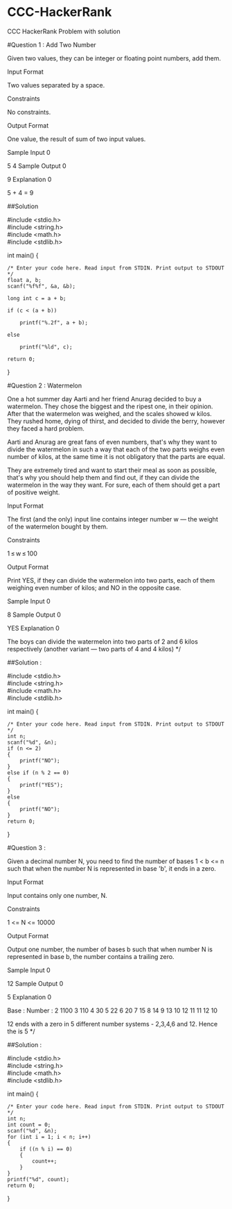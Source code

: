 # CCC-HackerRank
CCC HackerRank Problem with solution

#Question 1 : Add  Two Number


Given two values, they can be integer or floating point numbers, add them.

Input Format

Two values separated by a space.

Constraints

No constraints.

Output Format

One value, the result of sum of two input values.

Sample Input 0

5 4
Sample Output 0

9
Explanation 0

5 + 4 = 9

##Solution 

#include <stdio.h><br>
#include <string.h><br>
#include <math.h><br>
#include <stdlib.h><br>

int main()
{

    /* Enter your code here. Read input from STDIN. Print output to STDOUT */
    float a, b;
    scanf("%f%f", &a, &b);

    long int c = a + b;

    if (c < (a + b))

        printf("%.2f", a + b);

    else

        printf("%ld", c);

    return 0;
}


#Question 2 : Watermelon

One a hot summer day Aarti and her friend Anurag decided to buy a watermelon. They chose the biggest and the ripest one, in their opinion. After that the watermelon was weighed, and the scales showed w kilos. They rushed home, dying of thirst, and decided to divide the berry, however they faced a hard problem.

Aarti and Anurag are great fans of even numbers, that's why they want to divide the watermelon in such a way that each of the two parts weighs even number of kilos, at the same time it is not obligatory that the parts are equal.

They are extremely tired and want to start their meal as soon as possible, that's why you should help them and find out, if they can divide the watermelon in the way they want. For sure, each of them should get a part of positive weight.

Input Format

The first (and the only) input line contains integer number w — the weight of the watermelon bought by them.

Constraints

1 ≤ w ≤ 100

Output Format

Print YES, if they can divide the watermelon into two parts, each of them weighing even number of kilos; and NO in the opposite case.

Sample Input 0

8
Sample Output 0

YES
Explanation 0

The boys can divide the watermelon into two parts of 2 and 6 kilos respectively (another variant — two parts of 4 and 4 kilos) */

##Solution :


#include <stdio.h><br>
#include <string.h><br>
#include <math.h><br>
#include <stdlib.h><br>

int main()
{

    /* Enter your code here. Read input from STDIN. Print output to STDOUT */
    int n;
    scanf("%d", &n);
    if (n <= 2)
    {
        printf("NO");
    }
    else if (n % 2 == 0)
    {
        printf("YES");
    }
    else
    {
        printf("NO");
    }
    return 0;
}



#Question 3 :

Given a decimal number N, you need to find the number of bases 1 < b <= n such that when the number N is represented in base 'b', it ends in a zero.

Input Format

Input contains only one number, N.

Constraints

1 <= N <= 10000

Output Format

Output one number, the number of bases b such that when number N is represented in base b, the number contains a trailing zero.

Sample Input 0

12
Sample Output 0

5
Explanation 0

Base : Number :
2 1100
3 110
4 30
5 22
6 20
7 15
8 14
9 13
10 12
11 11
12 10

12 ends with a zero in 5 different number systems - 2,3,4,6 and 12. Hence the is 5  */

##Solution :

#include <stdio.h><br>
#include <string.h><br>
#include <math.h><br>
#include <stdlib.h><br>

int main()
{

    /* Enter your code here. Read input from STDIN. Print output to STDOUT */
    int n;
    int count = 0;
    scanf("%d", &n);
    for (int i = 1; i < n; i++)
    {
        if ((n % i) == 0)
        {
            count++;
        }
    }
    printf("%d", count);
    return 0;
}



